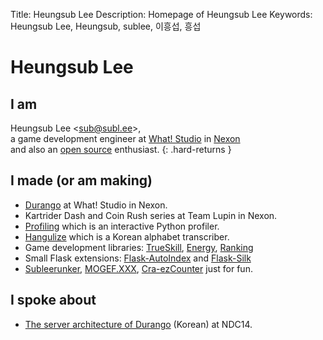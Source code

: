 Title: Heungsub Lee
Description: Homepage of Heungsub Lee
Keywords: Heungsub Lee, Heungsub, sublee, 이흥섭, 흥섭

Heungsub Lee
============

I am
----

Heungsub Lee <[sub@subl.ee][]\>,
<br />
a game development engineer at [What! Studio][] in [Nexon][]
<br />
and also an [open source][] enthusiast.
{: .hard-returns }

[sub@subl.ee]: mailto:sub@subl.ee
[What! Studio]: https://github.com/what-studio
[Nexon]: http://nexon.com/
[Open Source]: https://github.com/sublee

I made (or am making)
---------------------

- [Durango][] at What! Studio in Nexon.
- Kartrider Dash and Coin Rush series at Team Lupin in Nexon.
- [Profiling][] which is an interactive Python profiler.
- [Hangulize][] which is a Korean alphabet transcriber.
- Game development libraries: [TrueSkill][], [Energy][], [Ranking][]
- Small Flask extensions: [Flask-AutoIndex][] and [Flask-Silk][]
- [Subleerunker][], [MOGEF.XXX][], [Cra-ezCounter][] just for fun.

[Durango]: http://durango.nexon.com/
[KartRider Dash]: http://www.facebook.com/kartriderdash
[Coin Rush]: https://play.google.com/store/apps/details?id=com.nexon.krr4kakao
[Profiling]: https://github.com/what-studio/profiling
[Hangulize]: http://hangulize.org/
[TrueSkill]: http://trueskill.org/
[Energy]: http://pythonhosted.org/energy
[Ranking]: http://pythonhosted.org/ranking
[Flask-AutoIndex]: http://pythonhosted.org/Flask-AutoIndex
[Flask-Silk]: http://pythonhosted.org/Flask-Silk
[Subleerunker]: http://subl.ee/runker
[MOGEF.XXX]: http://mogef.xxx/
[Cra-ezCounter]: http://craezcounter.appspot.com/

I spoke about
-------------

- [The server architecture of Durango][ndc14-slide] (Korean) at NDC14.

[ndc14-slide]: http://www.slideshare.net/sublee/spof-mmorpg
